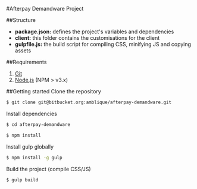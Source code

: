 #Afterpay Demandware Project

##Structure
* **package.json:** defines the project's variables and dependencies
* **client:** this folder contains the customisations for the client
* **gulpfile.js:** the build script for compiling CSS, minifying JS and copying assets


##Requirements
1. [Git](https://git-scm.com/downloads)
2. [Node.js](https://nodejs.org/en/) (NPM > v3.x)

##Getting started
Clone the repository
```sh
$ git clone git@bitbucket.org:amblique/afterpay-demandware.git
```

Install dependencies
```sh
$ cd afterpay-demandware
```
```sh
$ npm install
```

Install gulp globally
```sh
$ npm install -g gulp
```

Build the project (compile CSS/JS)
```sh
$ gulp build
```